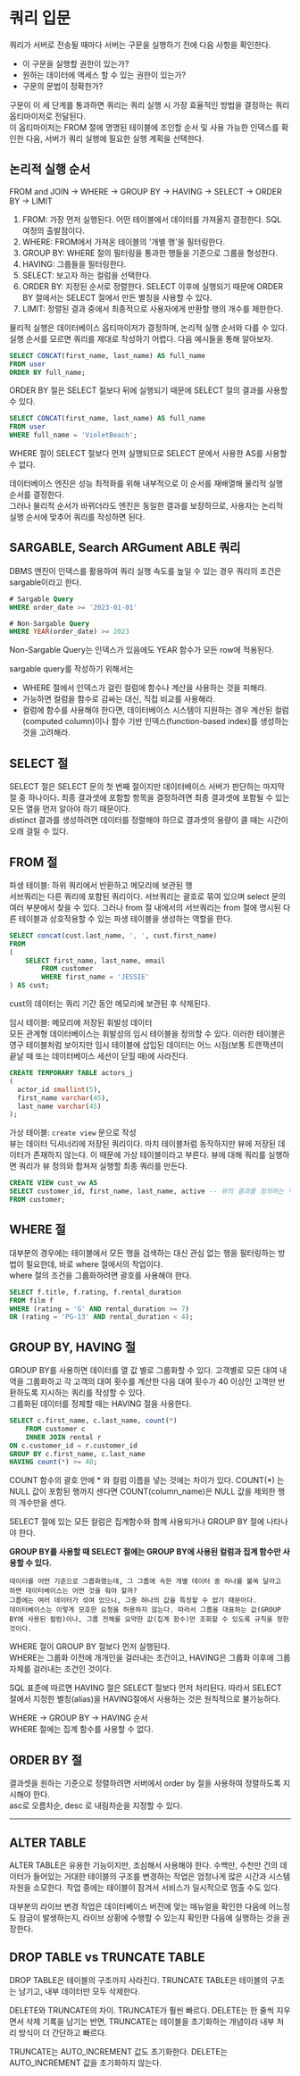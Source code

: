 # 쿼리 입문
쿼리가 서버로 전송될 때마다 서버는 구문을 실행하기 전에 다음 사항을 확인한다.  
- 이 구문을 실행할 권한이 있는가?  
- 원하는 데이터에 액세스 할 수 있는 권한이 있는가?  
- 구문의 문법이 정확한가?  
  
구문이 이 세 단계를 통과하면 쿼리는 쿼리 실행 시 가장 효율적인 방법을 결정하는 쿼리 옵티마이저로 전달된다.  
이 옵티마이저는 FROM 절에 명명된 테이블에 조인할 순서 및 사용 가능한 인덱스를 확인한 다음, 서버가 쿼리 실행에 필요한 실행 계획을 선택한다.  
  
## 논리적 실행 순서
FROM and JOIN -> WHERE -> GROUP BY -> HAVING -> SELECT -> ORDER BY -> LIMIT  
  
1. FROM: 가장 먼저 실행된다. 어떤 테이블에서 데이터를 가져올지 결정한다. SQL 여정의 출발점이다.  
2. WHERE: FROM에서 가져온 테이블의 '개별 행'을 필터링한다.  
3. GROUP BY: WHERE 절의 필터링을 통과한 행들을 기준으로 그룹을 형성한다.  
4. HAVING: 그룹들을 필터링한다.  
5. SELECT: 보고자 하는 컬럼을 선택한다.  
6. ORDER BY: 지정된 순서로 정렬한다. SELECT 이후에 실행되기 때문에 ORDER BY 절에서는 SELECT 절에서 만든 별칭을 사용할 수 있다.  
7. LIMIT: 정렬된 결과 중에서 최종적으로 사용자에게 반환할 행의 개수를 제한한다.  
  
물리적 실행은 데이터베이스 옵티마이저가 결정하며, 논리적 실행 순서와 다를 수 있다.  
실행 순서를 모르면 쿼리를 제대로 작성하기 어렵다. 다음 예시들을 통해 알아보자.  
  
```SQL
SELECT CONCAT(first_name, last_name) AS full_name
FROM user
ORDER BY full_name;
```
ORDER BY 절은 SELECT 절보다 뒤에 실행되기 때문에 SELECT 절의 결과를 사용할 수 있다.  
  
```SQL
SELECT CONCAT(first_name, last_name) AS full_name
FROM user
WHERE full_name = 'VioletBeach';
```
WHERE 절이 SELECT 절보다 먼저 실행되므로 SELECT 문에서 사용한 AS를 사용할 수 없다.  
  
데이터베이스 엔진은 성능 최적화를 위해 내부적으로 이 순서를 재배열해 물리적 실행 순서를 결정한다.  
그러나 물리적 순서가 바뀌더라도 엔진은 동일한 결과를 보장하므로, 사용자는 논리적 실행 순서에 맞추어 쿼리를 작성하면 된다.  
  
## SARGABLE, Search ARGument ABLE 쿼리
DBMS 엔진이 인덱스를 활용하여 쿼리 실행 속도를 높일 수 있는 경우 쿼리의 조건은 sargable이라고 한다.  
```SQL
# Sargable Query
WHERE order_date >= '2023-01-01'

# Non-Sargable Query
WHERE YEAR(order_date) >= 2023
```  
Non-Sargable Query는 인덱스가 있음에도 YEAR 함수가 모든 row에 적용된다.  
  
sargable query를 작성하기 위해서는  
- WHERE 절에서 인덱스가 걸린 컬럼에 함수나 계산을 사용하는 것을 피해라.  
- 가능하면 컬럼을 함수로 감싸는 대신, 직접 비교를 사용해라.  
- 컬럼에 함수를 사용해야 한다면, 데이터베이스 시스템이 지원하는 경우 계산된 컬럼(computed column)이나 함수 기반 인덱스(function-based index)를 생성하는 것을 고려해라.  
  
## SELECT 절
SELECT 절은 SELECT 문의 첫 번째 절이지만 데이터베이스 서버가 판단하는 마지막 절 중 하나이다. 최종 결과셋에 포함할 항목을 결정하려면 최종 결과셋에 포함될 수 있는 모든 열을 먼저 알아야 하기 때문이다.  
distinct 결과를 생성하려면 데이터를 정렬해야 하므로 결과셋의 용량이 클 때는 시간이 오래 걸릴 수 있다.  
  
## FROM 절
파생 테이블: 하위 쿼리에서 반환하고 메모리에 보관된 행  
서브쿼리는 다른 쿼리에 포함된 쿼리이다. 서브쿼리는 괄호로 묶여 있으며 select 문의 여러 부분에서 찾을 수 있다. 그러나 from 절 내에서의 서브쿼리는 from 절에 명시된 다른 테이블과 상호작용할 수 있는 파생 테이블을 생성하는 역할을 한다.
```sql
SELECT concat(cust.last_name, ', ', cust.first_name)
FROM
(
    SELECT first_name, last_name, email
        FROM customer
        WHERE first_name = 'JESSIE'
) AS cust;
```
cust의 데이터는 쿼리 기간 동안 메모리에 보관된 후 삭제된다.  
  
임시 테이블: 메모리에 저장된 휘발성 데이터  
모든 관계형 데이터베이스는 휘발성의 임시 테이블을 정의할 수 있다. 이러한 테이블은 영구 테이블처럼 보이지만 임시 테이블에 삽입된 데이터는 어느 시점(보통 트랜잭션이 끝날 때 또는 데이터베이스 세션이 닫힐 때)에 사라진다.  
```sql
CREATE TEMPORARY TABLE actors_j
(
  actor_id smallint(5),
  first_name varchar(45),
  last_name varchar(45)
);
```  
  
가상 테이블: `create view` 문으로 작성  
뷰는 데이터 딕셔너리에 저장된 쿼리이다. 마치 테이블처럼 동작하지만 뷰에 저장된 데이터가 존재하지 않는다. 이 때문에 가상 테이블이라고 부른다. 뷰에 대해 쿼리를 실행하면 쿼리가 뷰 정의와 합쳐져 실행할 최종 쿼리를 만든다.  
```sql
CREATE VIEW cust_vw AS
SELECT customer_id, first_name, last_name, active -- 뷰의 결과를 정의하는 핵심
FROM customer;
```
  
## WHERE 절
대부분의 경우에는 테이블에서 모든 행을 검색하는 대신 관심 없는 행을 필터링하는 방법이 필요한데, 바로 where 절에서의 작업이다.  
where 절의 조건을 그룹화하려면 괄호를 사용해야 한다.  
```sql
SELECT f.title, f.rating, f.rental_duration
FROM film f
WHERE (rating = 'G' AND rental_duration >= 7)
OR (rating = 'PG-13' AND rental_duration < 4);
```
  
## GROUP BY, HAVING 절 
GROUP BY를 사용하면 데이터를 열 값 별로 그룹화할 수 있다. 고객별로 모든 대여 내역을 그룹화하고 각 고객의 대여 횟수를 계산한 다음
대여 횟수가 40 이상인 고객만 반환하도록 지시하는 쿼리를 작성할 수 있다.  
그룹화된 데이터를 정제할 때는 HAVING 절을 사용한다.  
```sql
SELECT c.first_name, c.last_name, count(*)
    FROM customer c
    INNER JOIN rental r
ON c.customer_id = r.customer_id
GROUP BY c.first_name, c.last_name
HAVING count(*) >= 40;
```
COUNT 함수의 괄호 안에 * 와 컬럼 이름을 넣는 것에는 차이가 있다. COUNT(*) 는 NULL 값이 포함된 행까지 센다면 COUNT(column_name)은 NULL 값을
제외한 행의 개수만을 센다.  
  
SELECT 절에 있는 모든 컬럼은 집계함수와 함께 사용되거나 GROUP BY 절에 나타나야 한다.  
  
**GROUP BY를 사용할 때 SELECT 절에는 GROUP BY에 사용된 컬럼과 집계 함수만 사용할 수 있다.**    
```text
데이터를 어떤 기준으로 그룹화했는데, 그 그룹에 속한 개별 데이터 중 하나를 불쑥 달라고 하면 데이터베이스는 어떤 것을 줘야 할까?  
그룹에는 여러 데이터가 섞여 있으니, 그중 하나의 값을 특정할 수 없기 때문이다.  
데이터베이스는 이렇게 모호한 요청을 허용하지 않는다. 따라서 그룹을 대표하는 값(GROUP BY에 사용된 컬럼)이나, 그룹 전체를 요약한 값(집계 함수)만 조회할 수 있도록 규칙을 정한 것이다.
```
WHERE 절이 GROUP BY 절보다 먼저 실행된다.  
WHERE는 그룹화 이전에 개개인을 걸러내는 조건이고, HAVING은 그룹화 이후에 그룹 자체를 걸러내는 조건인 것이다.  
  
SQL 표준에 따르면 HAVING 절은 SELECT 절보다 먼저 처리된다. 따라서 SELECT 절에서 지정한 별칭(alias)을 HAVING절에서 사용하는 것은 원칙적으로 불가능하다.  
  
WHERE -> GROUP BY -> HAVING 순서  
WHERE 절에는 집계 함수를 사용할 수 없다.  
  
## ORDER BY 절
결과셋을 원하는 기준으로 정렬하려면 서버에서 order by 절을 사용하여 정렬하도록 지시해야 한다.  
asc로 오름차순, desc 로 내림차순을 지정할 수 있다.  

---
## ALTER TABLE
ALTER TABLE은 유용한 기능이지만, 조심해서 사용해야 한다. 수백만, 수천만 건의 데이터가 들어있는 거대한 테이블의 구조를 변경하는 작업은 엄청나게 많은 시간과 시스템 자원을 소모한다. 작업 중에는 테이블이 잠겨서 서비스가 일시적으로 멈출 수도 있다.  
  
대부분의 라이브 변경 작업은 데이터베이스 버전에 맞는 매뉴얼을 확인한 다음에 어느정도 잠금이 발생하는지, 라이브 상황에 수행할 수 있는지 확인한 다음에 실행하는 것을 권장한다.  
  
## DROP TABLE vs TRUNCATE TABLE
DROP TABLE은 테이블의 구조까지 사라진다. TRUNCATE TABLE은 테이블의 구조는 남기고, 내부 데이터만 모두 삭제한다.  
  
DELETE와 TRUNCATE의 차이. TRUNCATE가 훨씬 빠르다. DELETE는 한 줄씩 지우면서 삭제 기록을 남기는 반면, TRUNCATE는 테이블을 초기화하는 개념이라 내부 처리 방식이 더 간단하고 빠르다.  
  
TRUNCATE는 AUTO_INCREMENT 값도 초기화한다. DELETE는 AUTO_INCREMENT 값을 초기화하지 않는다.  
  
